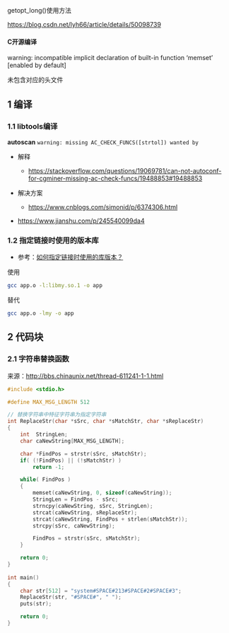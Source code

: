 getopt_long()使用方法

https://blog.csdn.net/lyh66/article/details/50098739



#### C开源编译


warning: incompatible implicit declaration of built-in function ‘memset’ [enabled by default]

未包含对应的头文件



## 1 编译

### 1.1 libtools编译

**autoscan**
`warning: missing AC_CHECK_FUNCS([strtol]) wanted by`

- 解释
  - https://stackoverflow.com/questions/19069781/can-not-autoconf-for-cgminer-missing-ac-check-funcs/19488853#19488853
- 解决方案
  - https://www.cnblogs.com/simonid/p/6374306.html

- https://www.jianshu.com/p/245540099da4

### 1.2 指定链接时使用的版本库

* 参考：[如何指定链接时使用的库版本？](http://www.it1352.com/783773.html)

使用

```bash
gcc app.o -l:libmy.so.1 -o app
```

替代

```bash
gcc app.o -lmy -o app
```

## 2 代码块

### 2.1 字符串替换函数

来源：http://bbs.chinaunix.net/thread-611241-1-1.html

```C
#include <stdio.h>

#define MAX_MSG_LENGTH 512

// 替换字符串中特征字符串为指定字符串
int ReplaceStr(char *sSrc, char *sMatchStr, char *sReplaceStr)
{
    int  StringLen;
    char caNewString[MAX_MSG_LENGTH];

    char *FindPos = strstr(sSrc, sMatchStr);
    if( (!FindPos) || (!sMatchStr) )
        return -1;

    while( FindPos )
    {
        memset(caNewString, 0, sizeof(caNewString));
        StringLen = FindPos - sSrc;
        strncpy(caNewString, sSrc, StringLen);
        strcat(caNewString, sReplaceStr);
        strcat(caNewString, FindPos + strlen(sMatchStr));
        strcpy(sSrc, caNewString);

        FindPos = strstr(sSrc, sMatchStr);
    }

    return 0;
}
 
int main()
{
    char str[512] = "system#SPACE#213#SPACE#2#SPACE#3";
    ReplaceStr(str, "#SPACE#", " ");
    puts(str);

    return 0;
}
```

